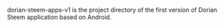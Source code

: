 dorian-steem-apps-v1 is the project directory of the first version of Dorian Steem application based on Android.